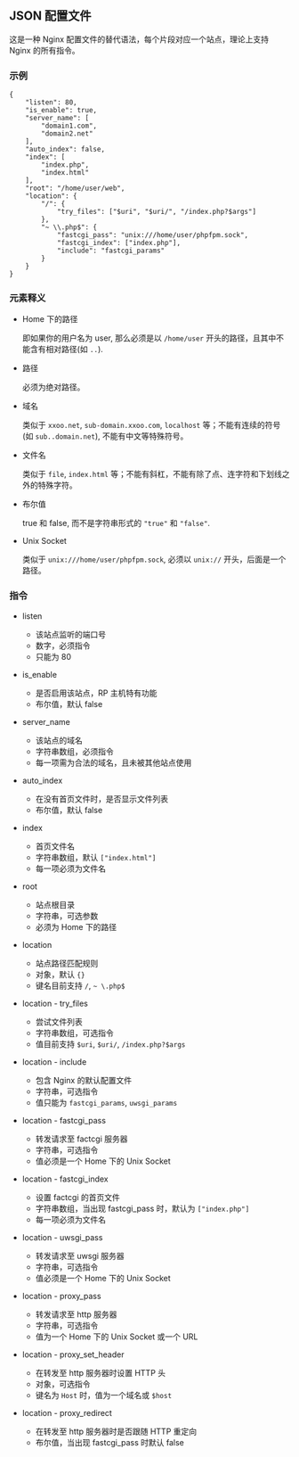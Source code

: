 ## JSON 配置文件
这是一种 Nginx 配置文件的替代语法，每个片段对应一个站点，理论上支持 Nginx 的所有指令。

### 示例

    {
        "listen": 80,
        "is_enable": true,
        "server_name": [
            "domain1.com",
            "domain2.net"
        ],
        "auto_index": false,
        "index": [
            "index.php",
            "index.html"
        ],
        "root": "/home/user/web",
        "location": {
            "/": {
                "try_files": ["$uri", "$uri/", "/index.php?$args"]
            },
            "~ \\.php$": {
                "fastcgi_pass": "unix:///home/user/phpfpm.sock",
                "fastcgi_index": ["index.php"],
                "include": "fastcgi_params"
            }
        }
    }

### 元素释义

* Home 下的路径

    即如果你的用户名为 user, 那么必须是以 `/home/user` 开头的路径，且其中不能含有相对路径(如 `..`).
    
* 路径

    必须为绝对路径。
    
* 域名

    类似于 `xxoo.net`, `sub-domain.xxoo.com`, `localhost` 等；不能有连续的符号(如 `sub..domain.net`), 不能有中文等特殊符号。
    
* 文件名

    类似于 `file`, `index.html` 等；不能有斜杠，不能有除了点、连字符和下划线之外的特殊字符。
    
* 布尔值

    true 和 false, 而不是字符串形式的 `"true"` 和 `"false"`.
    
* Unix Socket

    类似于 `unix:///home/user/phpfpm.sock`, 必须以 `unix://` 开头，后面是一个路径。
    
### 指令

* listen

    * 该站点监听的端口号
    * 数字，必须指令
    * 只能为 80
    
* is_enable

    * 是否启用该站点，RP 主机特有功能
    * 布尔值，默认 false
    
* server_name
    
    * 该站点的域名
    * 字符串数组，必须指令
    * 每一项需为合法的域名，且未被其他站点使用
    
* auto_index

    * 在没有首页文件时，是否显示文件列表
    * 布尔值，默认 false
    
* index

    * 首页文件名
    * 字符串数组，默认 `["index.html"]`
    * 每一项必须为文件名
    
* root

    * 站点根目录
    * 字符串，可选参数
    * 必须为 Home 下的路径
    
* location

    * 站点路径匹配规则
    * 对象，默认 `{}`
    * 键名目前支持 `/`, `~ \.php$`
    
* location - try_files
    
    * 尝试文件列表
    * 字符串数组，可选指令
    * 值目前支持 `$uri`, `$uri/`, `/index.php?$args`

* location - include

    * 包含 Nginx 的默认配置文件
    * 字符串，可选指令
    * 值只能为 `fastcgi_params`, `uwsgi_params`
    
* location - fastcgi_pass

    * 转发请求至 factcgi 服务器
    * 字符串，可选指令
    * 值必须是一个 Home 下的 Unix Socket
    
* location - fastcgi_index

    * 设置 factcgi 的首页文件
    * 字符串数组，当出现 fastcgi_pass 时，默认为 `["index.php"]`
    * 每一项必须为文件名

* location - uwsgi_pass

    * 转发请求至 uwsgi 服务器
    * 字符串，可选指令
    * 值必须是一个 Home 下的 Unix Socket
    
* location - proxy_pass

    * 转发请求至 http 服务器
    * 字符串，可选指令
    * 值为一个 Home 下的 Unix Socket 或一个 URL
    
* location - proxy_set_header

    * 在转发至 http 服务器时设置 HTTP 头
    * 对象，可选指令
    * 键名为 `Host` 时，值为一个域名或 `$host`
    
* location - proxy_redirect

    * 在转发至 http 服务器时是否跟随 HTTP 重定向
    * 布尔值，当出现 fastcgi_pass 时默认 false
